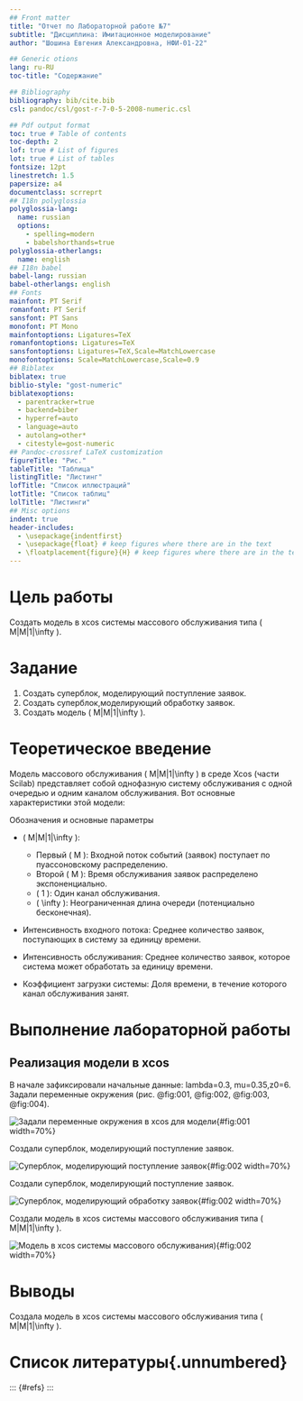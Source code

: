 ```yaml
---
## Front matter
title: "Отчет по Лабораторной работе №7"
subtitle: "Дисциплина: Имитационное моделирование"
author: "Шошина Евгения Александровна, НФИ-01-22"

## Generic otions
lang: ru-RU
toc-title: "Содержание"

## Bibliography
bibliography: bib/cite.bib
csl: pandoc/csl/gost-r-7-0-5-2008-numeric.csl

## Pdf output format
toc: true # Table of contents
toc-depth: 2
lof: true # List of figures
lot: true # List of tables
fontsize: 12pt
linestretch: 1.5
papersize: a4
documentclass: scrreprt
## I18n polyglossia
polyglossia-lang:
  name: russian
  options:
	- spelling=modern
	- babelshorthands=true
polyglossia-otherlangs:
  name: english
## I18n babel
babel-lang: russian
babel-otherlangs: english
## Fonts
mainfont: PT Serif
romanfont: PT Serif
sansfont: PT Sans
monofont: PT Mono
mainfontoptions: Ligatures=TeX
romanfontoptions: Ligatures=TeX
sansfontoptions: Ligatures=TeX,Scale=MatchLowercase
monofontoptions: Scale=MatchLowercase,Scale=0.9
## Biblatex
biblatex: true
biblio-style: "gost-numeric"
biblatexoptions:
  - parentracker=true
  - backend=biber
  - hyperref=auto
  - language=auto
  - autolang=other*
  - citestyle=gost-numeric
## Pandoc-crossref LaTeX customization
figureTitle: "Рис."
tableTitle: "Таблица"
listingTitle: "Листинг"
lofTitle: "Список иллюстраций"
lotTitle: "Список таблиц"
lolTitle: "Листинги"
## Misc options
indent: true
header-includes:
  - \usepackage{indentfirst}
  - \usepackage{float} # keep figures where there are in the text
  - \floatplacement{figure}{H} # keep figures where there are in the text
---
```


# Цель работы

Создать модель в xcos системы массового обслуживания типа \( M|M|1|\infty \).

# Задание

1. Создать суперблок, моделирующий поступление заявок.
2. Создать суперблок,моделирующий обработку заявок.
3. Создать модель \( M|M|1|\infty \).

# Теоретическое введение

Модель массового обслуживания \( M|M|1|\infty \) в среде Xcos (части Scilab) представляет собой однофазную систему обслуживания с одной очередью и одним каналом обслуживания. Вот основные характеристики этой модели:

Обозначения и основные параметры
- \( M|M|1|\infty \):  
  - Первый \( M \): Входной поток событий (заявок) поступает по пуассоновскому распределению.
  - Второй \( M \): Время обслуживания заявок распределено экспоненциально.
  - \( 1 \): Один канал обслуживания.
  - \( \infty \): Неограниченная длина очереди (потенциально бесконечная).

- Интенсивность входного потока: Среднее количество заявок, поступающих в систему за единицу времени.
- Интенсивность обслуживания: Среднее количество заявок, которое система может обработать за единицу времени.
- Коэффициент загрузки системы: Доля времени, в течение которого канал обслуживания занят.

# Выполнение лабораторной работы

## Реализация модели в xcos

В начале зафиксировали начальные данные: lambda=0.3, mu=0.35,z0=6. Задали переменные окружения (рис. @fig:001, @fig:002, @fig:003, @fig:004). 

![Задали переменные окружения в xcos для модели](image/4.jpg){#fig:001 width=70%}

Создали суперблок, моделирующий поступление заявок.

![Суперблок, моделирующий поступление заявок](image/1.jpeg){#fig:002 width=70%}

Создали суперблок, моделирующий поступление заявок.

![Суперблок, моделирующий обработку заявок](image/2.jpeg){#fig:002 width=70%}

Создали модель в xcos системы массового обслуживания типа \( M|M|1|\infty \).

![Модель в xcos системы массового обслуживания)](image/3.jpeg){#fig:002 width=70%}


# Выводы

Создала модель в xcos системы массового обслуживания типа \( M|M|1|\infty \).

# Список литературы{.unnumbered}

::: {#refs}
:::
